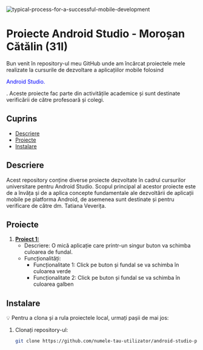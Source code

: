 
![typical-process-for-a-successful-mobile-development](https://github.com/morcat007/MobDev_31I/assets/119733840/c74f4559-98d5-4daa-aac7-230ddf7afb13)


# Proiecte Android Studio - Moroșan Cătălin (31I)</center>

Bun venit în repository-ul meu GitHub unde am încărcat proiectele mele realizate la cursurile de dezvoltare a aplicațiilor mobile folosind <p style="color:blue">Android Studio.</p>. Aceste proiecte fac parte din activitățile academice și sunt destinate verificării de către profesoară și colegi.

## Cuprins

- [Descriere](#descriere)
- [Proiecte](#proiecte)
- [Instalare](#instalare)

## Descriere

Acest repository conține diverse proiecte dezvoltate în cadrul cursurilor universitare pentru Android Studio. Scopul principal al acestor proiecte este de a învăța și de a aplica concepte fundamentale ale dezvoltării de aplicații mobile pe platforma Android, de asemenea sunt destinate și pentru verificare de către dm. Tatiana Veverița.

## Proiecte

1. **[Proiect 1:](#Schimba_Culoarea)**
   - Descriere: O mică aplicație care printr-un singur buton va schimba culoarea de fundal.
   - Funcționalități:
     - Funcționalitate 1: Click pe buton și fundal se va schimba în culoarea verde
     - Funcționalitate 2: Click pe buton și fundal se va schimba în culoarea galben


## Instalare

:bulb: Pentru a clona și a rula proiectele local, urmați pașii de mai jos:

1. Clonați repository-ul:
   ```bash
   git clone https://github.com/numele-tau-utilizator/android-studio-projects.git
